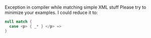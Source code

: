 Exception in compiler while matching simple XML stuff
Please try to minimize your examples. I could reduce it to:

```scala
null match {
  case <p> { _* } </p> =>
}
```
